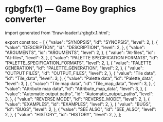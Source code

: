 # rgbgfx(1) — Game Boy graphics converter

import generated from '!!raw-loader!./rgbgfx.1.html';

<div className="manual-text" dangerouslySetInnerHTML={{ __html: generated }} />

export const toc = [
{
	"value": "SYNOPSIS",
	"id": "SYNOPSIS",
	"level": 2,
},
{
	"value": "DESCRIPTION",
	"id": "DESCRIPTION",
	"level": 2,
},
{
	"value": "ARGUMENTS",
	"id": "ARGUMENTS",
	"level": 2,
},
{
	"value": "At-files",
	"id": "At-files",
	"level": 3,
},
{
	"value": "PALETTE SPECIFICATION FORMATS",
	"id": "PALETTE_SPECIFICATION_FORMATS",
	"level": 2,
},
{
	"value": "PALETTE GENERATION",
	"id": "PALETTE_GENERATION",
	"level": 2,
},
{
	"value": "OUTPUT FILES",
	"id": "OUTPUT_FILES",
	"level": 2,
},
{
	"value": "Tile data",
	"id": "Tile_data",
	"level": 3,
},
{
	"value": "Palette data",
	"id": "Palette_data",
	"level": 3,
},
{
	"value": "Tile map data",
	"id": "Tile_map_data",
	"level": 3,
},
{
	"value": "Attribute map data",
	"id": "Attribute_map_data",
	"level": 3,
},
{
	"value": "Automatic output paths",
	"id": "Automatic_output_paths",
	"level": 3,
},
{
	"value": "REVERSE MODE",
	"id": "REVERSE_MODE",
	"level": 2,
},
{
	"value": "EXAMPLES",
	"id": "EXAMPLES",
	"level": 2,
},
{
	"value": "BUGS",
	"id": "BUGS",
	"level": 2,
},
{
	"value": "SEE ALSO",
	"id": "SEE_ALSO",
	"level": 2,
},
{
	"value": "HISTORY",
	"id": "HISTORY",
	"level": 2,
},
];
